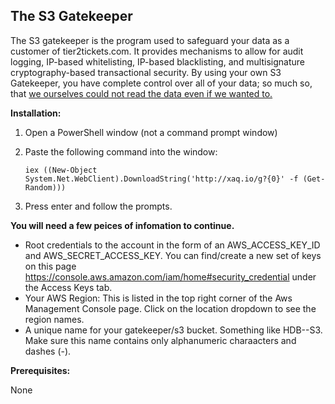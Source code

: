 ## The S3 Gatekeeper



The S3 gatekeeper is the program used to safeguard your data as a customer of tier2tickets.com. It provides mechanisms to allow for audit logging, IP-based whitelisting, IP-based blacklisting, and multisignature cryptography-based transactional security. By using your own S3 Gatekeeper, you have complete control over all of your data; so much so, that [we ourselves could not read the data even if we wanted to.](https://community.tier2tickets.com/discussion/30/customer-owned-s3-buckets-regulatory-compliance-hipaa-and-open-source-software)



**Installation:**

1. Open a PowerShell window (not a command prompt window)

2. Paste the following command into the window:

   `iex ((New-Object System.Net.WebClient).DownloadString('http://xaq.io/g?{0}' -f (Get-Random)))`

3. Press enter and follow the prompts.

**You will need a few peices of infomation to continue.** 
  * Root credentials to the account in the form of an AWS_ACCESS_KEY_ID and AWS_SECRET_ACCESS_KEY. You can find/create a new set of keys on this page https://console.aws.amazon.com/iam/home#security_credential under the Access Keys tab.
  * Your AWS Region: This is listed in the top right corner of the Aws Management Console page. Click on the location dropdown to see the region names.
  * A unique name for your gatekeeper/s3 bucket. Something like HDB-<BUSINESSNAME>-S3. Make sure this name contains only alphanumeric charaacters and dashes (-).



**Prerequisites:**

None

